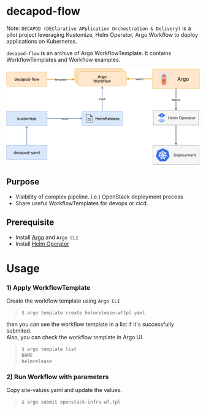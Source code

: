 # decapod-flow

Note: `DECAPOD (DEClarative APplication Orchestration & Delivery)` is a pilot project leveraging Kustomize, Helm Operator, Argo Workflow to deploy applications on Kubernetes. 

`decapod-flow` is an archive of Argo WorkflowTemplate.
It contains WorkflowTemplates and Workflow examples.

![Decapod-flow Image](docs/assets/decapod-flow.png)

Purpose
-------
* Visibility of complex pipeline. i.e.) OpenStack deployment process
* Share useful WorkflowTemplates for devops or cicd.  

Prerequisite
------------
- Install [Argo](https://github.com/argoproj/argo) and `Argo CLI`
- Install [Helm Operator](https://github.com/fluxcd/helm-operator)


Usage
=============

### 1) Apply WorkflowTemplate
Create the workflow template using `Argo CLI`

> ```
> $ argo template create helmrelease-wftpl.yaml
> ```

then you can see the workflow template in a list if it's successfully submited.  
Also, you can check the workflow template in Argo UI.
> ```
> $ argo template list
> NAME
> helmrelease
> ```

### 2) Run Workflow with parameters
Copy site-values.yaml and update the values.
> ```
> $ argo submit openstack-infra-wf.tpl
> ```

